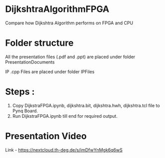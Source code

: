 # DijkshtraAlgorithmFPGA

Compare how Dijkshtra Algorithm performs on FPGA and CPU

# Folder structure

All the presentation files (.pdf and .ppt) are placed under folder PresentationDocuments

IP .cpp Files are placed under folder IPFiles

# Steps :

1. Copy DijkstraFPGA.ipynb, dijkshtra.bit, dijkshtra.hwh, dijkshtra.tcl file to Pynq Board.
2. Run DijkstraFPGA.ipynb till end for required output.

# Presentation Video
Link - https://nextcloud.th-deg.de/s/imDfwYnMgk6q6wS
